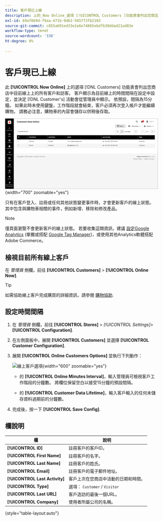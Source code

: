 ```yaml
---
title: 客戶現已上線
description: 上的_Now Online_選項 [!UICONTROL Customers ]功能表會列出您商店中目前線上上的所有客戶和訪客。
exl-id: 69af669d-f9aa-471b-9d62-5657f3fb2103
source-git-commit: c855a691ed33e1e6e74865ebdfb30ddad21ad83e
workflow-type: tm+mt
source-wordcount: '338'
ht-degree: 0%

---
```


# 客戶現已上線

此 **[!UICONTROL Now Online]** 上的選項 [!DNL Customers] 功能表會列出您商店中目前線上上的所有客戶和訪客。 客戶顯示為目前線上的時間間隔在設定中設定，並決定 [!DNL Customer's] 活動會從管理員中顯示。 依預設，間隔為15分鐘。 如果此時未使用鍵盤，工作階段就會結束，客戶必須再次登入帳戶才能繼續購物。 請務必注意，購物車的內容會儲存以供稍後存取。

![線上客戶](assets/customers-now-online.png){width="700" zoomable="yes"}

只有在客戶登入、註冊或任何其他狀態變更事件時，才會更新客戶的線上狀態。 其中包含與購物車相關的事件，例如新增、移除和修改產品。

>[!NOTE]
>
>僅頁面瀏覽不會更新客戶的線上狀態。 若要收集這類資訊，建議 [設定Google Analytics](../merchandising-promotions/google-analytics.md) (單獨或搭配 [Google Tag Manager](../merchandising-promotions/google-tag-manager.md))，或使用其他Analytics軟體搭配Adobe Commerce。

## 檢視目前所有線上客戶

在 _管理員_ 側欄，前往 **[!UICONTROL Customers]** > **[!UICONTROL Online Now]**.

>[!TIP]
>
>如需協助線上客戶完成購買的詳細資訊，請參閱 [購物協助](../stores-purchase/introduction.md#shopping-assistance).

## 設定時間間隔

1. 在 _管理員_ 側欄，前往 **[!UICONTROL Stores]** > _[!UICONTROL Settings]_>**[!UICONTROL Configuration]**.

1. 在左側面板中，展開 **[!UICONTROL Customers]** 並選擇 **[!UICONTROL Customer Configuration]**.

1. 展開 **[!UICONTROL Online Customers Options]** 並執行下列動作：

   ![線上客戶選項](../configuration-reference/customers/assets/customer-configuration-online-customers-options.png){width="600" zoomable="yes"}

   - 的 **[!UICONTROL Online Minutes Interval]**，輸入管理員可檢視客戶工作階段的分鐘數。 將欄位保留空白以接受15分鐘的預設間隔。

   - 的 **[!UICONTROL Customer Data Lifetime]**，輸入客戶輸入的任何未儲存資料過期前的分鐘數。

1. 完成後，按一下 **[!UICONTROL Save Config]**.

## 欄說明

| 欄 | 說明 |
| --- | --- |
| **[!UICONTROL ID]** | 註冊客戶的客戶ID。 |
| **[!UICONTROL First Name]** | 註冊客戶的名字。 |
| **[!UICONTROL Last Name]** | 註冊客戶的姓氏。 |
| **[!UICONTROL Email]** | 註冊客戶的電子郵件地址。 |
| **[!UICONTROL Last Activity]** | 客戶上次在您商店中活動的日期和時間。 |
| **[!UICONTROL Type]** | 選項： `Customer` / `Visitor` |
| **[!UICONTROL Last URL]** | 客戶造訪的最後一個URL。 |
| **[!UICONTROL Company]** | 使用者所屬公司的名稱。 |

{style="table-layout:auto"}
